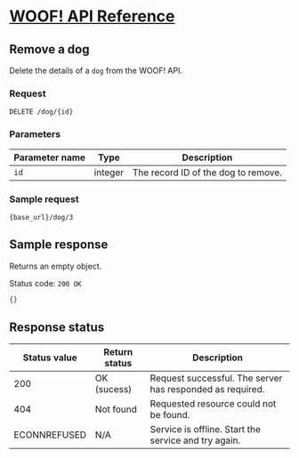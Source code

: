 # [WOOF! API Reference](overview.md#reference)
## Remove a dog 
Delete the details of a `dog` from the WOOF! API.

### Request
```
DELETE /dog/{id}
```

### Parameters
|Parameter name   |Type   |Description   |   
|---|---|---|
| `id`  |integer   | The record ID of the dog to remove. |  

### Sample request
```
{base_url}/dog/3
```

## Sample response
Returns an empty object.

Status code: `200 OK`

```json
{}
```
## Response status
|Status value   |Return status  |Description   |   
|---|---|---|
|200  |OK (sucess)  | Request successful. The server has responded as required.  |  
|404|Not found|Requested resource could not be found.|
|ECONNREFUSED|N/A|Service is offline. Start the service and try again.|
